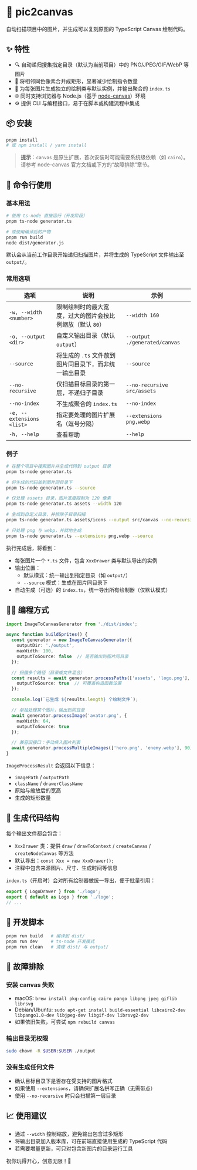 # 🎨 pic2canvas

自动扫描项目中的图片，并生成可以复刻原图的 TypeScript Canvas 绘制代码。

## ✨ 特性
- 🔍 自动递归搜集指定目录（默认为当前项目）中的 PNG/JPEG/GIF/WebP 等图片
- 🧠 将相邻同色像素合并成矩形，显著减少绘制指令数量
- 🧩 为每张图片生成独立的绘制类与默认实例，并输出聚合的 `index.ts`
- 🌐 同时支持浏览器与 Node.js（基于 [node-canvas](https://github.com/Automattic/node-canvas)）环境
- ⚙️ 提供 CLI 与编程接口，易于在脚本或构建流程中集成

## 📦 安装
```bash
pnpm install
# 或 npm install / yarn install
```

> **提示**：`canvas` 是原生扩展，首次安装时可能需要系统级依赖（如 `cairo`）。
> 请参考 node-canvas 官方文档或下方的“故障排除”章节。

## 🚀 命令行使用

### 基本用法
```bash
# 使用 ts-node 直接运行（开发阶段）
pnpm ts-node generator.ts

# 或使用编译后的产物
pnpm run build
node dist/generator.js
```

默认会从当前工作目录开始递归扫描图片，并将生成的 TypeScript 文件输出至 `output/`。

### 常用选项
| 选项 | 说明 | 示例 |
| --- | --- | --- |
| `-w, --width <number>` | 限制绘制时的最大宽度，过大的图片会按比例缩放（默认 `80`） | `--width 160` |
| `-o, --output <dir>` | 自定义输出目录（默认 `output`） | `--output ./generated/canvas` |
| `--source` | 将生成的 `.ts` 文件放到图片同目录下，而非统一输出目录 | `--source` |
| `--no-recursive` | 仅扫描目标目录的第一层，不递归子目录 | `--no-recursive src/assets` |
| `--no-index` | 不生成聚合的 `index.ts` | `--no-index` |
| `-e, --extensions <list>` | 指定要处理的图片扩展名（逗号分隔） | `--extensions png,webp` |
| `-h, --help` | 查看帮助 | `--help` |

### 例子
```bash
# 在整个项目中搜索图片并生成代码到 output 目录
pnpm ts-node generator.ts

# 将生成的代码放到图片同目录下
pnpm ts-node generator.ts --source

# 仅处理 assets 目录，图片宽度限制为 120 像素
pnpm ts-node generator.ts assets --width 120

# 生成到自定义目录，并排除子目录扫描
pnpm ts-node generator.ts assets/icons --output src/canvas --no-recursive

# 只处理 png 与 webp，并就地生成
pnpm ts-node generator.ts --extensions png,webp --source
```

执行完成后，将看到：
- 每张图片一个 `*.ts` 文件，包含 `XxxDrawer` 类与默认导出的实例
- 输出位置：
  - 默认模式：统一输出到指定目录（如 `output/`）
  - `--source` 模式：生成在图片同目录下
- 自动生成（可选）的 `index.ts`，统一导出所有绘制器（仅默认模式）

## 🧑‍💻 编程方式

```typescript
import ImageToCanvasGenerator from './dist/index';

async function buildSprites() {
  const generator = new ImageToCanvasGenerator({
    outputDir: './output',
    maxWidth: 100,
    outputToSource: false  // 是否输出到图片同目录
  });

  // 扫描多个路径（目录或文件混合）
  const results = await generator.processPaths(['assets', 'logo.png'], {
    outputToSource: true  // 可覆盖构造函数设置
  });

  console.log(`已生成 ${results.length} 个绘制文件`);

  // 单独处理某个图片，输出到同目录
  await generator.processImage('avatar.png', { 
    maxWidth: 64,
    outputToSource: true 
  });

  // 兼容旧接口：手动传入图片列表
  await generator.processMultipleImages(['hero.png', 'enemy.webp'], 90);
}
```

`ImageProcessResult` 会返回以下信息：
- `imagePath` / `outputPath`
- `className` / `drawerClassName`
- 原始与缩放后的宽高
- 生成的矩形数量

## 📁 生成代码结构
每个输出文件都会包含：
- `XxxDrawer` 类：提供 `draw` / `drawToContext` / `createCanvas` / `createNodeCanvas` 等方法
- 默认导出：`const Xxx = new XxxDrawer();`
- 注释中包含来源图片、尺寸、生成时间等信息

`index.ts`（开启时）会对所有绘制器做统一导出，便于批量引用：
```typescript
export { LogoDrawer } from './logo';
export { default as Logo } from './logo';
// ...
```

## 🧰 开发脚本
```bash
pnpm run build   # 编译到 dist/
pnpm run dev     # ts-node 开发模式
pnpm run clean   # 清理 dist/ 与 output/
```

## 🐛 故障排除
### 安装 canvas 失败
- macOS: `brew install pkg-config cairo pango libpng jpeg giflib librsvg`
- Debian/Ubuntu: `sudo apt-get install build-essential libcairo2-dev libpango1.0-dev libjpeg-dev libgif-dev librsvg2-dev`
- 如果依旧失败，可尝试 `npm rebuild canvas`

### 输出目录无权限
```bash
sudo chown -R $USER:$USER ./output
```

### 没有生成任何文件
- 确认目标目录下是否存在受支持的图片格式
- 如果使用 `--extensions`，请确保扩展名拼写正确（无需带点）
- 使用 `--no-recursive` 时只会扫描第一层目录

## 📈 使用建议
- 通过 `--width` 控制缩放，避免输出包含过多矩形
- 将输出目录加入版本库，可在前端直接使用生成的 TypeScript 代码
- 若需要增量更新，可只对包含新图片的目录运行工具

祝你玩得开心，创意无限！🚀
